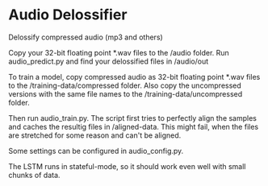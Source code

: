 # Audio Delossifier
Delossify compressed audio (mp3 and others)

Copy your 32-bit floating point *.wav files to the /audio folder.
Run audio_predict.py and find your delossified files in /audio/out

To train a model, copy compressed audio as 32-bit floating point *.wav files to the /training-data/compressed folder.
Also copy the uncompressed versions with the same file names to the /training-data/uncompressed folder.

Then run audio_train.py. The script first tries to perfectly align the samples and caches the resultig files in /aligned-data. This might fail, when the files are stretched for some reason and can't be aligned.

Some settings can be configured in audio_config.py.

The LSTM runs in stateful-mode, so it should work even well with small chunks of data.